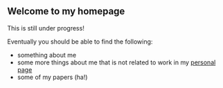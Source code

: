 ## Welcome to my homepage

This is still under progress!

Eventually you should be able to find the following:

- something about me 
- some more things about me that is not related to work in my [personal page](personal.md)
- some of my papers (ha!)
